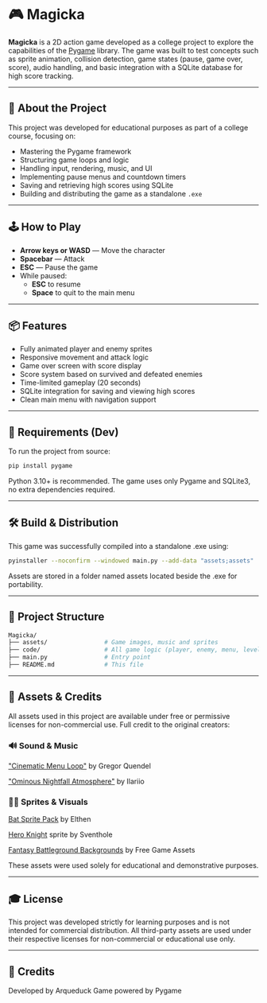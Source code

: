 # 🎮 Magicka

**Magicka** is a 2D action game developed as a college project to explore the capabilities of the [Pygame](https://www.pygame.org/) library. The game was built to test concepts such as sprite animation, collision detection, game states (pause, game over, score), audio handling, and basic integration with a SQLite database for high score tracking.

---

## 🧪 About the Project

This project was developed for educational purposes as part of a college course, focusing on:

- Mastering the Pygame framework
- Structuring game loops and logic
- Handling input, rendering, music, and UI
- Implementing pause menus and countdown timers
- Saving and retrieving high scores using SQLite
- Building and distributing the game as a standalone `.exe`

---

## 🕹️ How to Play

- **Arrow keys or WASD** — Move the character  
- **Spacebar** — Attack  
- **ESC** — Pause the game  
- While paused:  
  - **ESC** to resume  
  - **Space** to quit to the main menu

---

## 📦 Features

- Fully animated player and enemy sprites
- Responsive movement and attack logic
- Game over screen with score display
- Score system based on survived and defeated enemies
- Time-limited gameplay (20 seconds)
- SQLite integration for saving and viewing high scores
- Clean main menu with navigation support

---

## 💾 Requirements (Dev)

To run the project from source:

```bash
pip install pygame

```

Python 3.10+ is recommended. The game uses only Pygame and SQLite3, no extra dependencies required.

---

## 🛠️ Build & Distribution
This game was successfully compiled into a standalone .exe using:

```bash
pyinstaller --noconfirm --windowed main.py --add-data "assets;assets"
```

Assets are stored in a folder named assets located beside the .exe for portability.

---

## 📁 Project Structure
```bash
Magicka/
├── assets/                # Game images, music and sprites
├── code/                  # All game logic (player, enemy, menu, level...)
├── main.py                # Entry point
├── README.md              # This file
```
---

## 🎨 Assets & Credits
All assets used in this project are available under free or permissive licenses for non-commercial use. Full credit to the original creators:

### 🔊 Sound & Music
["Cinematic Menu Loop"](https://freesound.org/people/GregorQuendel/sounds/718663/) by Gregor Quendel

["Ominous Nightfall Atmosphere"](https://freesound.org/people/Ilariio/sounds/793493/) by Ilariio

### 🧙‍♂️ Sprites & Visuals
[Bat Sprite Pack](https://elthen.itch.io/bat-sprite-pack) by Elthen

[Hero Knight](https://sventhole.itch.io/hero-knight) sprite by Sventhole

[Fantasy Battleground Backgrounds](https://free-game-assets.itch.io/free-pixel-art-fantasy-game-battlegrounds) by Free Game Assets

These assets were used solely for educational and demonstrative purposes.

---

## 🎓 License
This project was developed strictly for learning purposes and is not intended for commercial distribution. All third-party assets are used under their respective licenses for non-commercial or educational use only.

---

## 🙌 Credits
Developed by Arqueduck
Game powered by Pygame

